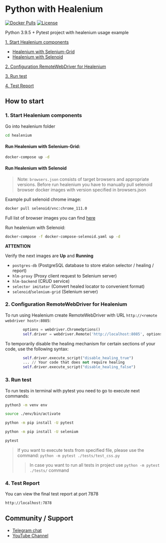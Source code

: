 # Python with Healenium

[![Docker Pulls](https://img.shields.io/docker/pulls/healenium/hlm-backend.svg?maxAge=25920)](https://hub.docker.com/u/healenium)
[![License](https://img.shields.io/badge/license-Apache-brightgreen.svg)](https://www.apache.org/licenses/LICENSE-2.0)

Python 3.9.5 + Pytest project with healenium usage example 

[1. Start Healenium components](#1-start-healenium-components)
* [Healenium with Selenium-Grid](#run-healenium-with-selenium-grid)
* [Healenium with Selenoid](#run-healenium-with-selenoid)


[2. Configuration RemoteWebDriver for Healenium](#2-configuration-remotewebdriver-for-healenium)

[3. Run test](#3-run-test)

[4. Test Report](#4-test-report)

## How to start

### 1. Start Healenium components

Go into healenium folder

```sh
cd healenium
```

#### Run Healenium with Selenium-Grid:
```sh
docker-compose up -d
```

#### Run Healenium with Selenoid

> Note: `browsers.json` consists of target browsers and appropriate versions.
> Before run healenium you have to manually pull selenoid browser docker images with version specified in browsers.json

Example pull selenoid chrome image:
```sh
docker pull selenoid/vnc:chrome_111.0
```
Full list of browser images you can find [here](https://hub.docker.com/u/selenoid)


Run healenium with Selenoid:
```sh
docker-compose -f docker-compose-selenoid.yaml up -d
```

<b>ATTENTION</b>

Verify the next images are <b>Up</b> and <b>Running</b>
- `postgres-db` (PostgreSQL database to store etalon selector / healing / report)
- `hlm-proxy` (Proxy client request to Selenium server)
- `hlm-backend` (CRUD service)
- `selector imitator` (Convert healed locator to convenient format)
- `selenoid`/`selenium-grid` (Selenium server)

### 2. Configuration RemoteWebDriver for Healenium

To run using Healenium create RemoteWebDriver with URL ```http://<remote webdriver host>:8085```:

```py
        options = webdriver.ChromeOptions()
        self.driver = webdriver.Remote('http://localhost:8085', options=options)
```

To temporarily disable the healing mechanism for certain sections of your code, use the following syntax:

```py
        self.driver.execute_script("disable_healing_true")
        ... // Your code that does not require healing
        self.driver.execute_script("disable_healing_false")
```

### 3. Run test
To run tests in terminal with pytest you need to go to execute next commands:

```sh
python3 -m venv env
```

```sh
source ./env/bin/activate
```

```sh
python -m pip install -U pytest
```

```sh
python -m pip install -U selenium
```

```sh
pytest
```

> If you want to execute tests from specified file, please use the command: ```python -m pytest ./tests/test_css.py```
>> In case you want to run all tests in project use ```python -m pytest ./tests/``` command

### 4. Test Report
You can view the final test report at port 7878

```sh
http://localhost:7878
```


## Community / Support

* [Telegram chat](https://t.me/healenium)
* [YouTube Channel](https://www.youtube.com/channel/UCsZJ0ri-Hp7IA1A6Fgi4Hvg)

